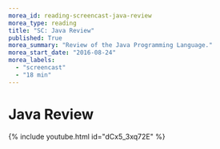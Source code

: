 ```yaml
---
morea_id: reading-screencast-java-review
morea_type: reading
title: "SC: Java Review"
published: True
morea_summary: "Review of the Java Programming Language."
morea_start_date: "2016-08-24"
morea_labels: 
  - "screencast"
  - "18 min"
---
```


# Java Review
{% include youtube.html id="dCx5_3xq72E" %}
